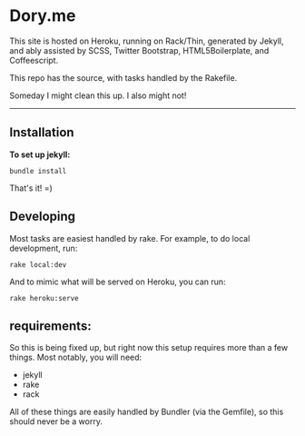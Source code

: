 Dory.me
=======

This site is hosted on Heroku, running on Rack/Thin, generated by Jekyll, and ably assisted by SCSS, Twitter Bootstrap, HTML5Boilerplate, and Coffeescript.

This repo has the source, with tasks handled by the Rakefile.

Someday I might clean this up. I also might not!


---

Installation
------------

__To set up jekyll:__

	bundle install

That's it! =)


Developing
----------

Most tasks are easiest handled by rake.  For example, to do local development, run:

	rake local:dev

And to mimic what will be served on Heroku, you can run:

	rake heroku:serve


## requirements: ##

So this is being fixed up, but right now this setup requires more than a few things. Most notably, you will need:

- jekyll
- rake
- rack

All of these things are easily handled by Bundler (via the Gemfile), so this should never be a worry.